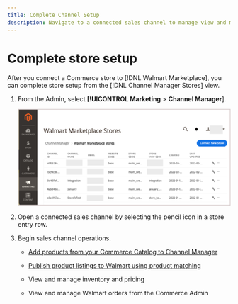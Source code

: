 ```yaml
---
title: Complete Channel Setup
description: Navigate to a connected sales channel to manage view and manage product listings, inventory and price updates, and track orders
---
```


# Complete store setup

After you connect a Commerce store to [!DNL Walmart Marketplace], you can complete store setup from the [!DNL Channel Manager Stores] view. 

1. From the Admin, select **[!UICONTROL Marketing** > **Channel Manager**].

   ![[!DNL Walmart Marketplace API key] configuration page](assets/connect-commerce-store-config.png)

1. Open a connected sales channel by selecting the pencil icon in a store entry row.

1. Begin sales channel operations.

   - [Add products from your Commerce Catalog to Channel Manager](add-products-to-connected-channel.md)

   - [Publish product listings to Walmart using product matching](publish-listings-to-marketplace.md)

   - View and manage inventory and pricing

   - View and manage Walmart orders from the Commerce Admin
   